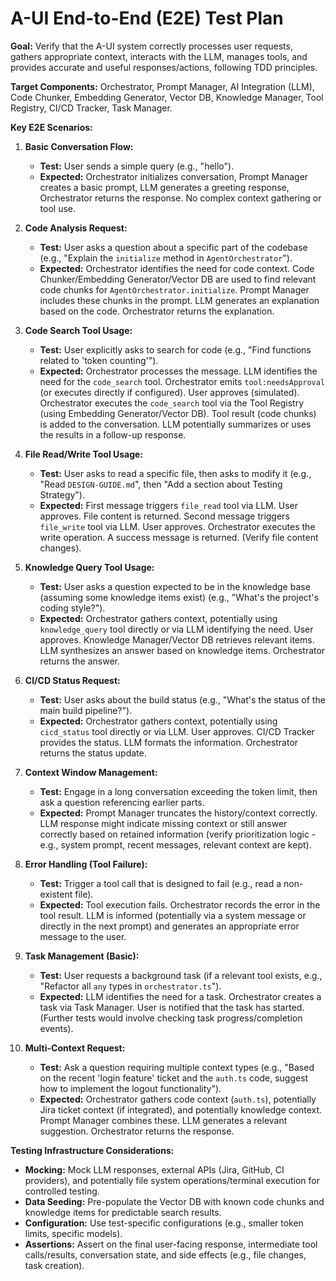 # A-UI End-to-End (E2E) Test Plan

**Goal:** Verify that the A-UI system correctly processes user requests, gathers appropriate context, interacts with the LLM, manages tools, and provides accurate and useful responses/actions, following TDD principles.

**Target Components:** Orchestrator, Prompt Manager, AI Integration (LLM), Code Chunker, Embedding Generator, Vector DB, Knowledge Manager, Tool Registry, CI/CD Tracker, Task Manager.

**Key E2E Scenarios:**

1.  **Basic Conversation Flow:**
    *   **Test:** User sends a simple query (e.g., "hello").
    *   **Expected:** Orchestrator initializes conversation, Prompt Manager creates a basic prompt, LLM generates a greeting response, Orchestrator returns the response. No complex context gathering or tool use.

2.  **Code Analysis Request:**
    *   **Test:** User asks a question about a specific part of the codebase (e.g., "Explain the `initialize` method in `AgentOrchestrator`").
    *   **Expected:** Orchestrator identifies the need for code context. Code Chunker/Embedding Generator/Vector DB are used to find relevant code chunks for `AgentOrchestrator.initialize`. Prompt Manager includes these chunks in the prompt. LLM generates an explanation based on the code. Orchestrator returns the explanation.

3.  **Code Search Tool Usage:**
    *   **Test:** User explicitly asks to search for code (e.g., "Find functions related to 'token counting'").
    *   **Expected:** Orchestrator processes the message. LLM identifies the need for the `code_search` tool. Orchestrator emits `tool:needsApproval` (or executes directly if configured). User approves (simulated). Orchestrator executes the `code_search` tool via the Tool Registry (using Embedding Generator/Vector DB). Tool result (code chunks) is added to the conversation. LLM potentially summarizes or uses the results in a follow-up response.

4.  **File Read/Write Tool Usage:**
    *   **Test:** User asks to read a specific file, then asks to modify it (e.g., "Read `DESIGN-GUIDE.md`", then "Add a section about Testing Strategy").
    *   **Expected:** First message triggers `file_read` tool via LLM. User approves. File content is returned. Second message triggers `file_write` tool via LLM. User approves. Orchestrator executes the write operation. A success message is returned. (Verify file content changes).

5.  **Knowledge Query Tool Usage:**
    *   **Test:** User asks a question expected to be in the knowledge base (assuming some knowledge items exist) (e.g., "What's the project's coding style?").
    *   **Expected:** Orchestrator gathers context, potentially using `knowledge_query` tool directly or via LLM identifying the need. User approves. Knowledge Manager/Vector DB retrieves relevant items. LLM synthesizes an answer based on knowledge items. Orchestrator returns the answer.

6.  **CI/CD Status Request:**
    *   **Test:** User asks about the build status (e.g., "What's the status of the main build pipeline?").
    *   **Expected:** Orchestrator gathers context, potentially using `cicd_status` tool directly or via LLM. User approves. CI/CD Tracker provides the status. LLM formats the information. Orchestrator returns the status update.

7.  **Context Window Management:**
    *   **Test:** Engage in a long conversation exceeding the token limit, then ask a question referencing earlier parts.
    *   **Expected:** Prompt Manager truncates the history/context correctly. LLM response might indicate missing context or still answer correctly based on retained information (verify prioritization logic - e.g., system prompt, recent messages, relevant context are kept).

8.  **Error Handling (Tool Failure):**
    *   **Test:** Trigger a tool call that is designed to fail (e.g., read a non-existent file).
    *   **Expected:** Tool execution fails. Orchestrator records the error in the tool result. LLM is informed (potentially via a system message or directly in the next prompt) and generates an appropriate error message to the user.

9.  **Task Management (Basic):**
    *   **Test:** User requests a background task (if a relevant tool exists, e.g., "Refactor all `any` types in `orchestrator.ts`").
    *   **Expected:** LLM identifies the need for a task. Orchestrator creates a task via Task Manager. User is notified that the task has started. (Further tests would involve checking task progress/completion events).

10. **Multi-Context Request:**
    *   **Test:** Ask a question requiring multiple context types (e.g., "Based on the recent 'login feature' ticket and the `auth.ts` code, suggest how to implement the logout functionality").
    *   **Expected:** Orchestrator gathers code context (`auth.ts`), potentially Jira ticket context (if integrated), and potentially knowledge context. Prompt Manager combines these. LLM generates a relevant suggestion. Orchestrator returns the response.

**Testing Infrastructure Considerations:**

*   **Mocking:** Mock LLM responses, external APIs (Jira, GitHub, CI providers), and potentially file system operations/terminal execution for controlled testing.
*   **Data Seeding:** Pre-populate the Vector DB with known code chunks and knowledge items for predictable search results.
*   **Configuration:** Use test-specific configurations (e.g., smaller token limits, specific models).
*   **Assertions:** Assert on the final user-facing response, intermediate tool calls/results, conversation state, and side effects (e.g., file changes, task creation). 
